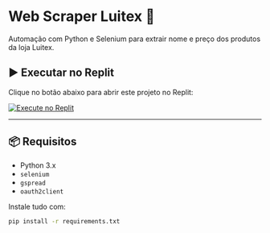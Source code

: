# Web Scraper Luitex 🛒


Automação com Python e Selenium para extrair nome e preço dos produtos da loja Luitex.

## ▶️ Executar no Replit

Clique no botão abaixo para abrir este projeto no Replit:

[![Execute no Replit](https://replit.com/badge/github/Deco-cmd/web-scraper)](https://replit.com/new/github/Deco-cmd/web-scraper)

---

## 📦 Requisitos

- Python 3.x
- `selenium`
- `gspread`
- `oauth2client`

Instale tudo com:

```bash
pip install -r requirements.txt
